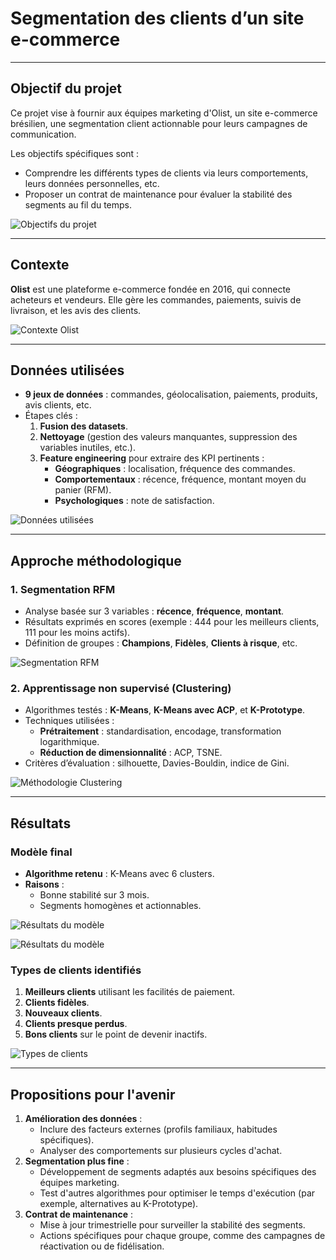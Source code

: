 # Segmentation des clients d’un site e-commerce

---

## Objectif du projet

Ce projet vise à fournir aux équipes marketing d'Olist, un site e-commerce brésilien, une segmentation client actionnable pour leurs campagnes de communication.

Les objectifs spécifiques sont :
- Comprendre les différents types de clients via leurs comportements, leurs données personnelles, etc.
- Proposer un contrat de maintenance pour évaluer la stabilité des segments au fil du temps.

![Objectifs du projet](Illustration_diapos/objectifs_projet_P5.png)

---

## Contexte

**Olist** est une plateforme e-commerce fondée en 2016, qui connecte acheteurs et vendeurs. Elle gère les commandes, paiements, suivis de livraison, et les avis des clients.

![Contexte Olist](Illustration_diapos/contexte_P5.png)

---

## Données utilisées

- **9 jeux de données** : commandes, géolocalisation, paiements, produits, avis clients, etc.
- Étapes clés :
  1. **Fusion des datasets**.
  2. **Nettoyage** (gestion des valeurs manquantes, suppression des variables inutiles, etc.).
  3. **Feature engineering** pour extraire des KPI pertinents :
     - **Géographiques** : localisation, fréquence des commandes.
     - **Comportementaux** : récence, fréquence, montant moyen du panier (RFM).
     - **Psychologiques** : note de satisfaction.

![Données utilisées](Illustration_diapos/données_utilisees.png)

---

## Approche méthodologique

### 1. Segmentation RFM
- Analyse basée sur 3 variables : **récence**, **fréquence**, **montant**.
- Résultats exprimés en scores (exemple : 444 pour les meilleurs clients, 111 pour les moins actifs).
- Définition de groupes : **Champions**, **Fidèles**, **Clients à risque**, etc.

![Segmentation RFM](Illustration_diapos/segmentation_RFM.png)

### 2. Apprentissage non supervisé (Clustering)
- Algorithmes testés : **K-Means**, **K-Means avec ACP**, et **K-Prototype**.
- Techniques utilisées :
  - **Prétraitement** : standardisation, encodage, transformation logarithmique.
  - **Réduction de dimensionnalité** : ACP, TSNE.
- Critères d’évaluation : silhouette, Davies-Bouldin, indice de Gini.

![Méthodologie Clustering](Illustration_diapos/methodologie_clustering.png)

---

## Résultats

### Modèle final
- **Algorithme retenu** : K-Means avec 6 clusters.
- **Raisons** :
  - Bonne stabilité sur 3 mois.
  - Segments homogènes et actionnables.

![Résultats du modèle](Illustration_diapos/resultat_final.png)

![Résultats du modèle](Illustration_diapos/resultat_final1.png)

### Types de clients identifiés
1. **Meilleurs clients** utilisant les facilités de paiement.
2. **Clients fidèles**.
3. **Nouveaux clients**.
4. **Clients presque perdus**.
5. **Bons clients** sur le point de devenir inactifs.

![Types de clients](Illustration_diapos/clients_identifies.png)

---

## Propositions pour l'avenir

1. **Amélioration des données** :
   - Inclure des facteurs externes (profils familiaux, habitudes spécifiques).
   - Analyser des comportements sur plusieurs cycles d'achat.
2. **Segmentation plus fine** :
   - Développement de segments adaptés aux besoins spécifiques des équipes marketing.
   - Test d'autres algorithmes pour optimiser le temps d'exécution (par exemple, alternatives au K-Prototype).
3. **Contrat de maintenance** :
   - Mise à jour trimestrielle pour surveiller la stabilité des segments.
   - Actions spécifiques pour chaque groupe, comme des campagnes de réactivation ou de fidélisation.



